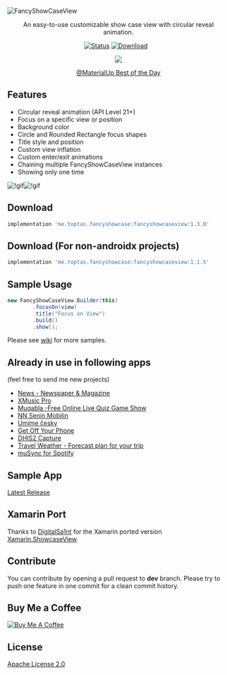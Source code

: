 ![FancyShowCaseView](https://user-images.githubusercontent.com/1595227/56747421-9aafc580-6786-11e9-9344-e3216f7aa660.png)
<p align="center">An easy-to-use customizable show case view with circular reveal animation.</p>

<p align="center">
        <a href="https://travis-ci.org/faruktoptas/FancyShowCaseView"><img src="https://travis-ci.org/faruktoptas/FancyShowCaseView.svg?branch=master" alt="Status"/></a>
        <a href="https://bintray.com/faruktoptas/fancyshowcaseview/fancyshowcaseview"><img src="https://api.bintray.com/packages/faruktoptas/fancyshowcaseview/fancyshowcaseview/images/download.svg" alt="Download"/></a>
        <a href="https://android-arsenal.com/details/1/5440"><img src="https://img.shields.io/badge/Android%20Arsenal-FancyShowCaseView-brightgreen.svg?style=flat" alt=""/></a>
        <a href="https://android-arsenal.com/api?level=10"><img src="https://img.shields.io/badge/API-14%2B-blue.svg?style=flat" alt=""/></a>
        <a href="https://gitter.im/faruktoptas/FancyShowCaseView?utm_source=badge&utm_medium=badge&utm_campaign=pr-badge&utm_content=badge"><img src="https://badges.gitter.im/faruktoptas/FancyShowCaseView.svg" alt=""/></a>
</p>

<p align="center">
        <img src="https://cloud.githubusercontent.com/assets/1595227/24761426/f80dbc64-1af3-11e7-9c99-bca3dd836a8e.png"/>
</p>
<p align="center">
        <a href="https://material.uplabs.com/posts/fancyshowcaseview">@MaterialUp Best of the Day</a>
</p>

## Features
*   Circular reveal animation (API Level 21+)
*   Focus on a specific view or position
*   Background color
*   Circle and Rounded Rectangle focus shapes
*   Title style and position 
*   Custom view inflation
*   Custom enter/exit animations
*   Chaining multiple FancyShowCaseView instances
*   Showing only one time

![!gif](https://cloud.githubusercontent.com/assets/1595227/24331187/ad143b80-1237-11e7-919c-36111c1ce559.gif)![!gif](https://cloud.githubusercontent.com/assets/1595227/24331189/afec8d9e-1237-11e7-986d-0ab7c44db7c7.gif)

## Download
```gradle
implementation 'me.toptas.fancyshowcase:fancyshowcaseview:1.3.0'
```

## Download (For non-androidx projects)
```gradle
implementation 'me.toptas.fancyshowcase:fancyshowcaseview:1.1.5'
```

## Sample Usage
```java
new FancyShowCaseView.Builder(this)
        .focusOn(view)
        .title("Focus on View")
        .build()
        .show();
```

Please see [wiki](https://github.com/faruktoptas/FancyShowCaseView/wiki) for more samples.  

## Already in use in following apps
(feel free to send me new projects)

*   [News - Newspaper & Magazine](https://play.google.com/store/apps/details?id=com.moblino.countrynews)
*   [XMusic Pro](https://play.google.com/store/apps/details?id=com.riseapps.xmusic)
*   [Muqabla -Free Online Live Quiz Game Show](https://play.google.com/store/apps/details?id=com.es.triv)
*   [NN Senin Mobilin](https://play.google.com/store/apps/details?id=com.eteration.ing.mobile.android)
*   [Umíme česky](https://play.google.com/store/apps/details?id=cz.muni.fi.umimecesky)
*   [Get Off Your Phone](https://play.google.com/store/apps/details?id=com.nephi.getoffyourphone)
*   [DHIS2 Capture](https://play.google.com/store/apps/details?id=com.dhis2)
*   [Travel Weather - Forecast plan for your trip](https://play.google.com/store/apps/details?id=pozzo.apps.travelweather)
*   [muSync for Spotify](https://play.google.com/store/apps/details?id=com.kloczl.musync.android)

## Sample App
 [Latest Release](https://github.com/faruktoptas/FancyShowCaseView/releases)

## Xamarin Port
Thanks to [DigitalSa1nt](https://github.com/DigitalSa1nt) for the Xamarin ported version [Xamarin.ShowcaseView](https://github.com/DigitalSa1nt/Xamarin.ShowcaseView)

## Contribute
You can contribute by opening a pull request to **dev** branch.
Please try to push one feature in one commit for a clean commit history.

## Buy Me a Coffee

<a href="https://www.buymeacoffee.com/faruktoptas" target="_blank"><img src="https://www.buymeacoffee.com/assets/img/custom_images/orange_img.png" alt="Buy Me A Coffee" style="height: auto !important;width: auto !important;" ></a>

## License
[Apache License 2.0](https://github.com/faruktoptas/FancyShowCaseView/blob/master/LICENSE)
